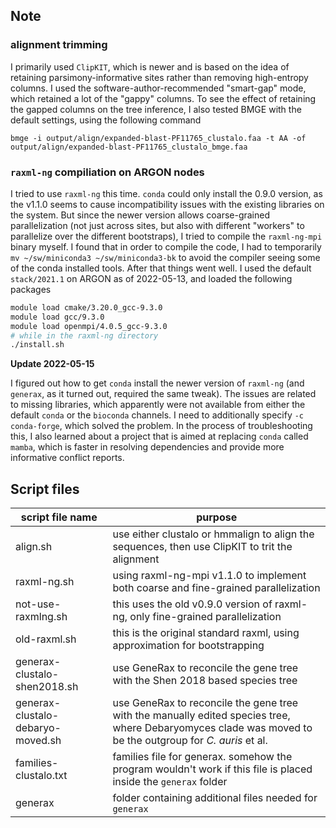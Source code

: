 ## Note
### alignment trimming
I primarily used `ClipKIT`, which is newer and is based on the idea of retaining parsimony-informative sites rather than removing high-entropy columns. I used the software-author-recommended "smart-gap" mode, which retained a lot of the "gappy" columns. To see the effect of retaining the gapped columns on the tree inference, I also tested BMGE with the default settings, using the following command

```
bmge -i output/align/expanded-blast-PF11765_clustalo.faa -t AA -of output/align/expanded-blast-PF11765_clustalo_bmge.faa
```

### `raxml-ng` compiliation on ARGON nodes
I tried to use `raxml-ng` this time. `conda` could only install the 0.9.0 version, as the v1.1.0 seems to cause incompatibility issues with the existing libraries on the system. But since the newer version allows coarse-grained parallelization (not just across sites, but also with different "workers" to parallelize over the different bootstraps), I tried to compile the `raxml-ng-mpi` binary myself. I found that in order to compile the code, I had to temporarily `mv ~/sw/miniconda3 ~/sw/miniconda3-bk` to avoid the compiler seeing some of the conda installed tools. After that things went well. I used the default `stack/2021.1` on ARGON as of 2022-05-13, and loaded the following packages
```bash
module load cmake/3.20.0_gcc-9.3.0
module load gcc/9.3.0
module load openmpi/4.0.5_gcc-9.3.0
# while in the raxml-ng directory
./install.sh
```

**Update 2022-05-15**

I figured out how to get `conda` install the newer version of `raxml-ng` (and `generax`, as it turned out, required the same tweak). The issues are related to missing libraries, which apparently were not available from either the default `conda` or the `bioconda` channels. I need to additionally specify `-c conda-forge`, which solved the problem. In the process of troubleshooting this, I also learned about a project that is aimed at replacing `conda` called `mamba`, which is faster in resolving dependencies and provide more informative conflict reports.

## Script files 

| script file name | purpose |
|------------------|---------|
| align.sh | use either clustalo or hmmalign to align the sequences, then use ClipKIT to trit the alignment |
| raxml-ng.sh | using raxml-ng-mpi v1.1.0 to implement both coarse and fine-grained parallelization |
| not-use-raxmlng.sh | this uses the old v0.9.0 version of raxml-ng, only fine-grained parallelization |
| old-raxml.sh | this is the original standard raxml, using approximation for bootstrapping |
| generax-clustalo-shen2018.sh | use GeneRax to reconcile the gene tree with the Shen 2018 based species tree |
| generax-clustalo-debaryo-moved.sh | use GeneRax to reconcile the gene tree with the manually edited species tree, where Debaryomyces clade was moved to be the outgroup for _C. auris_ et al. |
| families-clustalo.txt	| families file for generax. somehow the program wouldn't work if this file is placed inside the `generax` folder |
| generax | folder containing additional files needed for `generax` |
